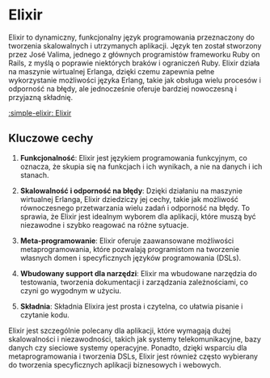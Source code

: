 # Elixir

Elixir to dynamiczny, funkcjonalny język programowania przeznaczony do tworzenia skalowalnych i utrzymanych aplikacji. Język ten został stworzony przez José Valima, jednego z głównych programistów frameworku Ruby on Rails, z myślą o poprawie niektórych braków i ograniczeń Ruby. Elixir działa na maszynie wirtualnej Erlanga, dzięki czemu zapewnia pełne wykorzystanie możliwości języka Erlang, takie jak obsługa wielu procesów i odporność na błędy, ale jednocześnie oferuje bardziej nowoczesną i przyjazną składnię.

[:simple-elixir: Elixir](https://elixir-lang.org/)

## Kluczowe cechy

1. **Funkcjonalność**: Elixir jest językiem programowania funkcyjnym, co oznacza, że skupia się na funkcjach i ich wynikach, a nie na danych i ich stanach.

2. **Skalowalność i odporność na błędy**: Dzięki działaniu na maszynie wirtualnej Erlanga, Elixir dziedziczy jej cechy, takie jak możliwość równoczesnego przetwarzania wielu zadań i odporność na błędy. To sprawia, że Elixir jest idealnym wyborem dla aplikacji, które muszą być niezawodne i szybko reagować na różne sytuacje.

3. **Meta-programowanie**: Elixir oferuje zaawansowane możliwości metaprogramowania, które pozwalają programistom na tworzenie własnych domen i specyficznych języków programowania (DSLs).

4. **Wbudowany support dla narzędzi**: Elixir ma wbudowane narzędzia do testowania, tworzenia dokumentacji i zarządzania zależnościami, co czyni go wygodnym w użyciu.

5. **Składnia**: Składnia Elixira jest prosta i czytelna, co ułatwia pisanie i czytanie kodu.

Elixir jest szczególnie polecany dla aplikacji, które wymagają dużej skalowalności i niezawodności, takich jak systemy telekomunikacyjne, bazy danych czy sieciowe systemy operacyjne. Ponadto, dzięki wsparciu dla metaprogramowania i tworzenia DSLs, Elixir jest również często wybierany do tworzenia specyficznych aplikacji biznesowych i webowych.
